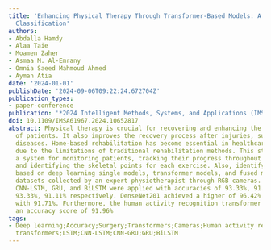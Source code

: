 ```yaml
---
title: 'Enhancing Physical Therapy Through Transformer-Based Models: A Study on Exercise
  Classification'
authors:
- Abdalla Hamdy
- Alaa Taie
- Moamen Zaher
- Asmaa M. Al-Emrany
- Omnia Saeed Mahmoud Ahmed
- Ayman Atia
date: '2024-01-01'
publishDate: '2024-09-06T09:22:24.672704Z'
publication_types:
- paper-conference
publication: '*2024 Intelligent Methods, Systems, and Applications (IMSA)*'
doi: 10.1109/IMSA61967.2024.10652817
abstract: Physical therapy is crucial for recovering and enhancing the physical functions
  of patients. It also improves the recovery process after injuries, surgeries, or
  diseases. Home-based rehabilitation has become essential in healthcare, particularly
  due to the limitations of traditional rehabilitation methods. This study proposes
  a system for monitoring patients, tracking their progress throughout rehabilitation,
  and identifying the skeletal points for each exercise. Also, identifying exercises
  based on deep learning single models, transformer models, and fused models using
  datasets collected by an expert physiotherapist through RGB cameras. LSTM, CNN-GRU,
  CNN-LSTM, GRU, and BiLSTM were applied with accuracies of 93.33%, 91.96%, 92.86%,
  93.33%, 91.11% respectively. DenseNet201 achieved a higher of 96.42% and ViT-CNN
  with 91.71%. Furthermore, the human activity recognition transformer (HART) achieved
  an accuracy score of 91.96%
tags:
- Deep learning;Accuracy;Surgery;Transformers;Cameras;Human activity recognition;Monitoring;Rehabilitation;HART;Vision
  transformers;LSTM;CNN-LSTM;CNN-GRU;GRU;BiLSTM
---
```

